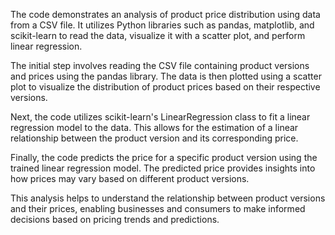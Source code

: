 The code demonstrates an analysis of product price distribution using data from a CSV file.
It utilizes Python libraries such as pandas, matplotlib, and scikit-learn to read the data, visualize it with a scatter plot, and perform linear regression.

The initial step involves reading the CSV file containing product versions and prices using the pandas library. The data is then plotted 
using a scatter plot to visualize the distribution of product prices based on their respective versions.

Next, the code utilizes scikit-learn's LinearRegression class to fit a linear regression model to the data. This allows for the estimation
of a linear relationship between the product version and its corresponding price.

Finally, the code predicts the price for a specific product version using the trained linear regression model.
The predicted price provides insights into how prices may vary based on different product versions.

This analysis helps to understand the relationship between product versions and their prices, 
enabling businesses and consumers to make informed decisions based on pricing trends and predictions.
